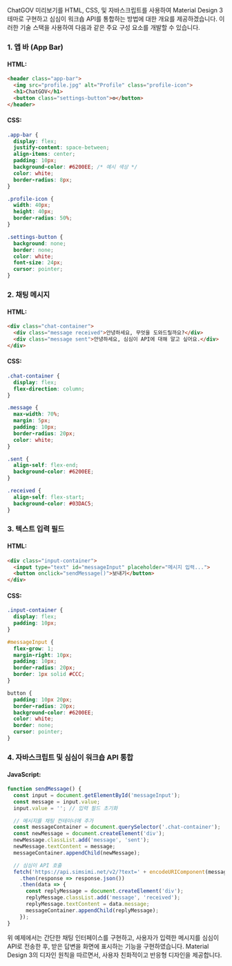 ChatGOV 미리보기를 HTML, CSS, 및 자바스크립트를 사용하여 Material Design 3 테마로 구현하고 심심이 워크숍 API를 통합하는 방법에 대한 개요를 제공하겠습니다. 이러한 기술 스택을 사용하여 다음과 같은 주요 구성 요소를 개발할 수 있습니다.

### 1. 앱 바 (App Bar)

#### HTML:
```html
<header class="app-bar">
  <img src="profile.jpg" alt="Profile" class="profile-icon">
  <h1>ChatGOV</h1>
  <button class="settings-button">⚙️</button>
</header>
```

#### CSS:
```css
.app-bar {
  display: flex;
  justify-content: space-between;
  align-items: center;
  padding: 10px;
  background-color: #6200EE; /* 예시 색상 */
  color: white;
  border-radius: 8px;
}

.profile-icon {
  width: 40px;
  height: 40px;
  border-radius: 50%;
}

.settings-button {
  background: none;
  border: none;
  color: white;
  font-size: 24px;
  cursor: pointer;
}
```

### 2. 채팅 메시지

#### HTML:
```html
<div class="chat-container">
  <div class="message received">안녕하세요, 무엇을 도와드릴까요?</div>
  <div class="message sent">안녕하세요, 심심이 API에 대해 알고 싶어요.</div>
</div>
```

#### CSS:
```css
.chat-container {
  display: flex;
  flex-direction: column;
}

.message {
  max-width: 70%;
  margin: 5px;
  padding: 10px;
  border-radius: 20px;
  color: white;
}

.sent {
  align-self: flex-end;
  background-color: #6200EE;
}

.received {
  align-self: flex-start;
  background-color: #03DAC5;
}
```

### 3. 텍스트 입력 필드

#### HTML:
```html
<div class="input-container">
  <input type="text" id="messageInput" placeholder="메시지 입력...">
  <button onclick="sendMessage()">보내기</button>
</div>
```

#### CSS:
```css
.input-container {
  display: flex;
  padding: 10px;
}

#messageInput {
  flex-grow: 1;
  margin-right: 10px;
  padding: 10px;
  border-radius: 20px;
  border: 1px solid #CCC;
}

button {
  padding: 10px 20px;
  border-radius: 20px;
  background-color: #6200EE;
  color: white;
  border: none;
  cursor: pointer;
}
```

### 4. 자바스크립트 및 심심이 워크숍 API 통합

#### JavaScript:
```javascript
function sendMessage() {
  const input = document.getElementById('messageInput');
  const message = input.value;
  input.value = ''; // 입력 필드 초기화

  // 메시지를 채팅 컨테이너에 추가
  const messageContainer = document.querySelector('.chat-container');
  const newMessage = document.createElement('div');
  newMessage.classList.add('message', 'sent');
  newMessage.textContent = message;
  messageContainer.appendChild(newMessage);

  // 심심이 API 호출
  fetch('https://api.simsimi.net/v2/?text=' + encodeURIComponent(message) + '&lc=ko')
    .then(response => response.json())
    .then(data => {
      const replyMessage = document.createElement('div');
      replyMessage.classList.add('message', 'received');
      replyMessage.textContent = data.message;
      messageContainer.appendChild(replyMessage);
    });
}
```

위 예제에서는 간단한 채팅 인터페이스를 구현하고, 사용자가 입력한 메시지를 심심이 API로 전송한 후, 받은 답변을 화면에 표시하는 기능을 구현하였습니다. Material Design 3의 디자인 원칙을 따르면서, 사용자 친화적이고 반응형 디자인을 제공합니다.
